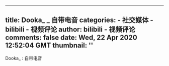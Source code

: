 
---
title: Dooka_ _ 自带电音
categories: 
    - 社交媒体
    - bilibili - 视频评论
author: bilibili - 视频评论
comments: false
date: Wed, 22 Apr 2020 12:52:04 GMT
thumbnail: ''
---

<div>   
Dooka_ : 自带电音  
</div>
            